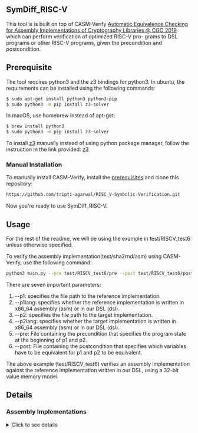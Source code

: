 

## SymDiff_RISC-V
This tool is is built on top of CASM-Verify [Automatic Equivalence Checking for Assembly Implementations of Cryptography Libraries @ CGO 2019](https://www.cs.rutgers.edu/~santosh.nagarakatte/papers/cgo19-casmverify-preprint.pdf)  which can perform verification of optimized RISC-V pro-
grams to DSL programs or other RISC-V programs, given the precondition and postcondition.  

## Prerequisite
The tool requires python3 and the z3 bindings for python3. In ubuntu, the requirements can be installed using the following commands:
```bash
$ sudo apt-get install python3 python3-pip
$ sudo python3 -m pip install z3-solver
```
In macOS, use homebrew instead of apt-get:
```bash
$ brew install python3
$ sudo python3 -m pip install z3-solver
```

To install [z3](https://github.com/Z3Prover/z3) manually instead of using python package manager, follow the instruction in the link provided: [z3](https://github.com/Z3Prover/z3)


### Manual Installation
To manually install CASM-Verify, install the [prerequisites](https://github.com/rutgers-apl/CASM-Verify/blob/master/README.md#prerequisite) and clone this repository:
```bash
https://github.com/tripti-agarwal/RISC_V-Symbolic-Verification.git
```
Now you're ready to use SymDiff_RISC-V.


## Usage
For the rest of the readme, we will be using the example in test/RISCV_test6 unless otherwise specified.

To verify the assembly implementation(test/sha2rnd/asm) using CASM-Verify, use the following command:
```bash
python3 main.py --pre test/RISCV_test6/pre --post test/RISCV_test6/post --p1 test/RISCV_test6/dsl --p1lang dsl --p2 test/RISCV_test6/asm --p2lang asm --mem-model 32
```
There are seven important parameters:
  1) --p1: specifies the file path to the reference implementation.
  2) --p1lang: specifies whether the reference implementation is written in x86_64 assembly (asm) or in our DSL (dsl).
  3) --p2: specifies the file path to the target implementation.
  4) --p2lang: specifies whether the target implementation is written in x86_64 assembly (asm) or in our DSL (dsl).
  5) --pre: File containing the precondition that specifies the program state at the beginning of p1 and p2.
  6) --post: File containing the postcondition that specifies which variables have to be equivalent for p1 and p2 to be equivalent.
  
The above example (test/RISCV_test6) verifies an assembly implementation against the reference implementation written in our DSL, using a 32-bit value memory model.



## Details

### Assembly Implementations
<details><summary>Click to see details</summary>
<p>

SymDiff_RISC-V accepts RISC-V syntax of assembly instructions. 

</p>
</details>




